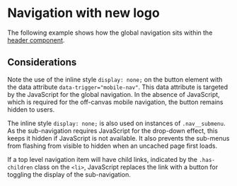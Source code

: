 # Navigation with new logo

The following example shows how the global navigation sits within the [header component](header.md).

<example title="Header including main navigation" src="components/header-new-logo.html.twig" />

## Considerations

Note the use of the inline style `display: none;` on the button element with the data attribute `data-trigger="mobile-nav"`. This data attribute is targeted by the JavaScript for the global navigation. In the absence of JavaScript, which is required for the off-canvas mobile navigation, the button remains hidden to users.

The inline style `display: none;` is also used on instances of `.nav__submenu`. As the sub-navigation requires JavaScript for the drop-down effect, this keeps it hidden if JavaScript is not available. It also prevents the sub-menus from flashing from visible to hidden when an uncached page first loads.

If a top level navigation item will have child links, indicated by the `.has-children` class on the `<li>`, JavaScript replaces the link with a button for toggling the display of the sub-navigation.